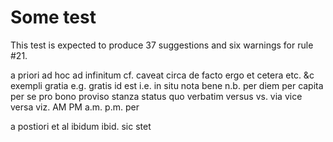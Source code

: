 # Some test

This test is expected to produce 37 suggestions and six warnings for rule #21.

a priori
ad hoc
ad infinitum
cf.
caveat
circa
de facto
ergo
et cetera
etc.
&c
exempli gratia
e.g.
gratis
id est
i.e.
in situ
nota bene
n.b.
per diem
per capita
per se
pro bono
proviso
stanza
status quo
verbatim
versus
vs.
via
vice versa
viz.
AM
PM
a.m.
p.m.
per

a postiori
et al
ibidum
ibid.
sic
stet
